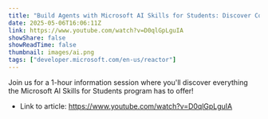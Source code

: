 ```yaml
---
title: "Build Agents with Microsoft AI Skills for Students: Discover Copilot Studio"
date: 2025-05-06T16:06:11Z
link: https://www.youtube.com/watch?v=D0qlGpLguIA
showShare: false
showReadTime: false
thumbnail: images/ai.png
tags: ["developer.microsoft.com/en-us/reactor"]
---
```

Join us for a 1-hour information session where you'll discover everything the Microsoft AI Skills for Students program has to offer!

- Link to article: https://www.youtube.com/watch?v=D0qlGpLguIA